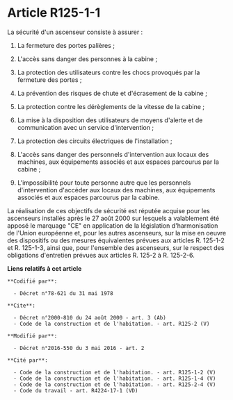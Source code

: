 # Article R125-1-1

La sécurité d'un ascenseur consiste à assurer : 

1. La fermeture des portes palières ; 

2. L'accès sans danger des personnes à la cabine ; 

3. La protection des utilisateurs contre les chocs provoqués par la fermeture des portes ; 

4. La prévention des risques de chute et d'écrasement de la cabine ; 

5. La protection contre les dérèglements de la vitesse de la cabine ; 

6. La mise à la disposition des utilisateurs de moyens d'alerte et de communication avec un service d'intervention ; 

7. La protection des circuits électriques de l'installation ; 

8. L'accès sans danger des personnels d'intervention aux locaux des machines, aux équipements associés et aux espaces
parcourus par la cabine ; 

9. L'impossibilité pour toute personne autre que les personnels d'intervention d'accéder aux locaux des machines, aux
équipements associés et aux espaces parcourus par la cabine. 

La réalisation de ces objectifs de sécurité est réputée acquise pour les ascenseurs installés après le 27 août 2000 sur
lesquels a valablement été apposé le marquage "CE" en application de la législation d'harmonisation de l'Union européenne et,
pour les autres ascenseurs, sur la mise en oeuvre des dispositifs ou des mesures équivalentes prévues aux articles R. 125-1-2
et R. 125-1-3, ainsi que, pour l'ensemble des ascenseurs, sur le respect des obligations d'entretien prévues aux articles R.
125-2 à R. 125-2-6.

**Liens relatifs à cet article**

	**Codifié par**:

	  - Décret n°78-621 du 31 mai 1978

	**Cite**:

	  - Décret n°2000-810 du 24 août 2000 - art. 3 (Ab)
	  - Code de la construction et de l'habitation. - art. R125-2 (V)

	**Modifié par**:

	  - Décret n°2016-550 du 3 mai 2016 - art. 2

	**Cité par**:

	  - Code de la construction et de l'habitation. - art. R125-1-2 (V)
	  - Code de la construction et de l'habitation. - art. R125-1-4 (V)
	  - Code de la construction et de l'habitation. - art. R125-2-4 (V)
	  - Code du travail - art. R4224-17-1 (VD)
